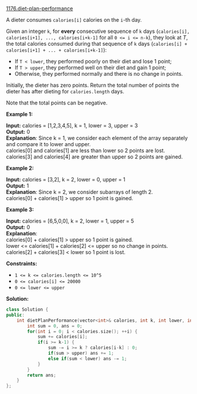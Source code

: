 [1176.diet-plan-performance](https://leetcode.com/problems/diet-plan-performance/)  

A dieter consumes `calories[i]` calories on the `i`\-th day. 

Given an integer `k`, for **every** consecutive sequence of `k` days (`calories[i], calories[i+1], ..., calories[i+k-1]` for all `0 <= i <= n-k`), they look at _T_, the total calories consumed during that sequence of `k` days (`calories[i] + calories[i+1] + ... + calories[i+k-1]`):

*   If `T < lower`, they performed poorly on their diet and lose 1 point; 
*   If `T > upper`, they performed well on their diet and gain 1 point;
*   Otherwise, they performed normally and there is no change in points.

Initially, the dieter has zero points. Return the total number of points the dieter has after dieting for `calories.length` days.

Note that the total points can be negative.

**Example 1:**

  
**Input:** calories = \[1,2,3,4,5\], k = 1, lower = 3, upper = 3  
**Output:** 0  
**Explanation**: Since k = 1, we consider each element of the array separately and compare it to lower and upper.  
calories\[0\] and calories\[1\] are less than lower so 2 points are lost.  
calories\[3\] and calories\[4\] are greater than upper so 2 points are gained.  

**Example 2:**

  
**Input:** calories = \[3,2\], k = 2, lower = 0, upper = 1  
**Output:** 1  
**Explanation**: Since k = 2, we consider subarrays of length 2.  
calories\[0\] + calories\[1\] > upper so 1 point is gained.  

**Example 3:**

  
**Input:** calories = \[6,5,0,0\], k = 2, lower = 1, upper = 5  
**Output:** 0  
**Explanation**:  
calories\[0\] + calories\[1\] > upper so 1 point is gained.  
lower <= calories\[1\] + calories\[2\] <= upper so no change in points.  
calories\[2\] + calories\[3\] < lower so 1 point is lost.  

**Constraints:**

*   `1 <= k <= calories.length <= 10^5`
*   `0 <= calories[i] <= 20000`
*   `0 <= lower <= upper`  



**Solution:**  

```cpp
class Solution {
public:
    int dietPlanPerformance(vector<int>& calories, int k, int lower, int upper) {
        int sum = 0, ans = 0;
        for(int i = 0; i < calories.size(); ++i) {
            sum += calories[i];
            if(i >= k-1) {
                sum -= i >= k ? calories[i-k] : 0;
                if(sum > upper) ans += 1;
                else if(sum < lower) ans -= 1;
            }
        }
        return ans;
    }
};
```
      